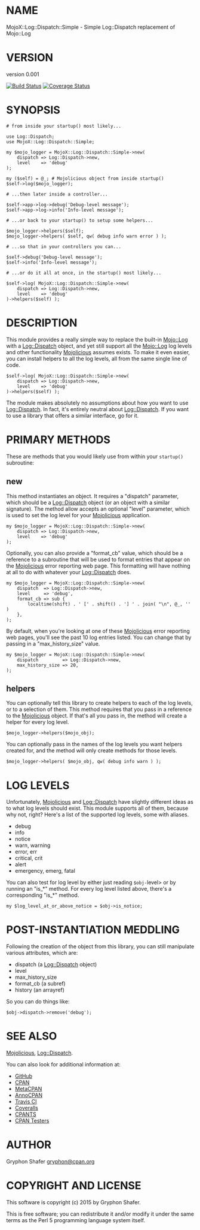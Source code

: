 # NAME

MojoX::Log::Dispatch::Simple - Simple Log::Dispatch replacement of Mojo::Log

# VERSION

version 0.001

[![Build Status](https://travis-ci.org/gryphonshafer/MojoX-Log-Dispatch-Simple.svg)](https://travis-ci.org/gryphonshafer/MojoX-Log-Dispatch-Simple)
[![Coverage Status](https://coveralls.io/repos/gryphonshafer/MojoX-Log-Dispatch-Simple/badge.png)](https://coveralls.io/r/gryphonshafer/MojoX-Log-Dispatch-Simple)

# SYNOPSIS

    # from inside your startup() most likely...

    use Log::Dispatch;
    use MojoX::Log::Dispatch::Simple;

    my $mojo_logger = MojoX::Log::Dispatch::Simple->new(
        dispatch => Log::Dispatch->new,
        level    => 'debug'
    );

    my ($self) = @_; # Mojolicious object from inside startup()
    $self->log($mojo_logger);

    # ...then later inside a controller...

    $self->app->log->debug('Debug-level message');
    $self->app->log->info('Info-level message');

    # ...or back to your startup() to setup some helpers...

    $mojo_logger->helpers($self);
    $mojo_logger->helpers( $self, qw( debug info warn error ) );

    # ...so that in your controllers you can...

    $self->debug('Debug-level message');
    $self->info('Info-level message');

    # ...or do it all at once, in the startup() most likely...

    $self->log( MojoX::Log::Dispatch::Simple->new(
        dispatch => Log::Dispatch->new,
        level    => 'debug'
    )->helpers($self) );

# DESCRIPTION

This module provides a really simple way to replace the built-in [Mojo::Log](https://metacpan.org/pod/Mojo::Log)
with a [Log::Dispatch](https://metacpan.org/pod/Log::Dispatch) object, and yet still support all the [Mojo::Log](https://metacpan.org/pod/Mojo::Log)
log levels and other functionality [Mojolicious](https://metacpan.org/pod/Mojolicious) assumes exists. To make it
even easier, you can install helpers to all the log levels, all from the same
single line of code.

    $self->log( MojoX::Log::Dispatch::Simple->new(
        dispatch => Log::Dispatch->new,
        level    => 'debug'
    )->helpers($self) );

The module makes absolutely no assumptions about how you want to use
[Log::Dispatch](https://metacpan.org/pod/Log::Dispatch). In fact, it's entirely neutral about [Log::Dispatch](https://metacpan.org/pod/Log::Dispatch). If you
want to use a library that offers a similar interface, go for it.

# PRIMARY METHODS

These are methods that you would likely use from within your `startup()`
subroutine:

## new

This method instantiates an object. It requires a "dispatch" parameter, which
should be a [Log::Dispatch](https://metacpan.org/pod/Log::Dispatch) object (or an object with a similar signature).
The method allow accepts an optional "level" parameter, which is used to set
the log level for your [Mojolicious](https://metacpan.org/pod/Mojolicious) application.

    my $mojo_logger = MojoX::Log::Dispatch::Simple->new(
        dispatch => Log::Dispatch->new,
        level    => 'debug'
    );

Optionally, you can also provide a "format\_cb" value, which should be a
reference to a subroutine that will be used to format entries that appear
on the [Mojolicious](https://metacpan.org/pod/Mojolicious) error reporting web page. This formatting will have
nothing at all to do with whatever your [Log::Dispatch](https://metacpan.org/pod/Log::Dispatch) does.

    my $mojo_logger = MojoX::Log::Dispatch::Simple->new(
        dispatch  => Log::Dispatch->new,
        level     => 'debug',
        format_cb => sub {
            localtime(shift) . ' [' . shift() . '] ' . join( "\n", @_, '' )
        },
    );

By default, when you're looking at one of these [Mojolicious](https://metacpan.org/pod/Mojolicious) error reporting
web pages, you'll see the past 10 log entries listed. You can change that
by passing in a "max\_history\_size" value.

    my $mojo_logger = MojoX::Log::Dispatch::Simple->new(
        dispatch         => Log::Dispatch->new,
        max_history_size => 20,
    );

## helpers

You can optionally tell this library to create helpers to each of the log
levels, or to a selection of them. This method requires that you pass in
a reference to the [Mojolicious](https://metacpan.org/pod/Mojolicious) object. If that's all you pass in, the
method will create a helper for every log level.

    $mojo_logger->helpers($mojo_obj);

You can optionally pass in the names of the log levels you want helpers created
for, and the method will only create methods for those levels.

    $mojo_logger->helpers( $mojo_obj, qw( debug info warn ) );

# LOG LEVELS

Unfortunately, [Mojolicious](https://metacpan.org/pod/Mojolicious) and [Log::Dispatch](https://metacpan.org/pod/Log::Dispatch) have slightly different
ideas as to what log levels should exist. This module supports all of them,
because why not, right? Here's a list of the supported log levels, some with
aliases.

- debug
- info
- notice
- warn, warning
- error, err
- critical, crit
- alert
- emergency, emerg, fatal

You can also test for log level by either just reading `$obj-`level> or by
running an "is\_\*" method. For every log level listed above, there's a
corresponding "is\_\*" method.

    my $log_level_at_or_above_notice = $obj->is_notice;

# POST-INSTANTIATION MEDDLING

Following the creation of the object from this library, you can still
manipulate various attributes, which are:

- dispatch (a [Log::Dispatch](https://metacpan.org/pod/Log::Dispatch) object)
- level
- max\_history\_size
- format\_cb (a subref)
- history (an arrayref)

So you can do things like:

    $obj->dispatch->remove('debug');

# SEE ALSO

[Mojolicious](https://metacpan.org/pod/Mojolicious), [Log::Dispatch](https://metacpan.org/pod/Log::Dispatch).

You can also look for additional information at:

- [GitHub](https://github.com/gryphonshafer/MojoX-Log-Dispatch-Simple)
- [CPAN](http://search.cpan.org/dist/MojoX-Log-Dispatch-Simple)
- [MetaCPAN](https://metacpan.org/pod/MojoX::Log::Dispatch::Simple)
- [AnnoCPAN](http://annocpan.org/dist/MojoX-Log-Dispatch-Simple)
- [Travis CI](https://travis-ci.org/gryphonshafer/MojoX-Log-Dispatch-Simple)
- [Coveralls](https://coveralls.io/r/gryphonshafer/MojoX-Log-Dispatch-Simple)
- [CPANTS](http://cpants.cpanauthors.org/dist/MojoX-Log-Dispatch-Simple)
- [CPAN Testers](http://www.cpantesters.org/distro/M/MojoX-Log-Dispatch-Simple.html)

# AUTHOR

Gryphon Shafer <gryphon@cpan.org>

# COPYRIGHT AND LICENSE

This software is copyright (c) 2015 by Gryphon Shafer.

This is free software; you can redistribute it and/or modify it under
the same terms as the Perl 5 programming language system itself.
